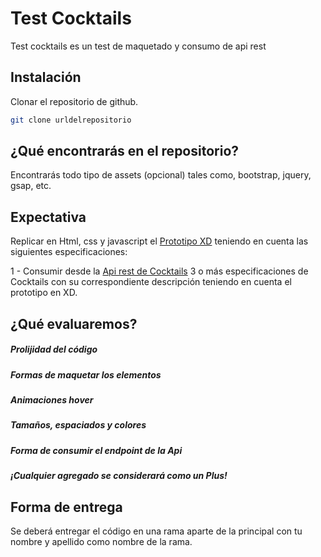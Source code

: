 # Test Cocktails

Test cocktails es un test de maquetado y consumo de api rest

## Instalación

Clonar el repositorio de github.

```bash
git clone urldelrepositorio
```

## ¿Qué encontrarás en el repositorio?

Encontrarás todo tipo de assets (opcional) tales como, bootstrap, jquery, gsap, etc.
 
## Expectativa

Replicar en Html, css y javascript el [Prototipo XD](https://xd.adobe.com/view/c981a1db-c540-47e2-adfc-ca18227fc17b-9cd2/) teniendo en cuenta las siguientes especificaciones:

1 - Consumir desde la [Api rest de Cocktails](https://www.thecocktaildb.com/api/json/v1/1/search.php?f=a) 3 o más especificaciones de Cocktails con su correspondiente descripción teniendo en cuenta el prototipo en XD.


## ¿Qué evaluaremos?

##### Prolijidad del código
##### Formas de maquetar los elementos
##### Animaciones hover
##### Tamaños, espaciados y colores
##### Forma de consumir el endpoint de la Api
##### ¡Cualquier agregado se considerará como un Plus!

## Forma de entrega

Se deberá entregar el código en una rama aparte de la principal con tu nombre y apellido como nombre de la rama.